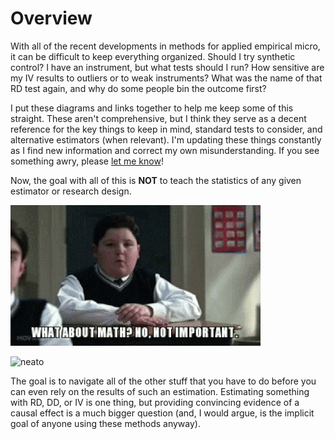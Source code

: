 # Overview

With all of the recent developments in methods for applied empirical micro, it can be difficult to keep everything organized. Should I try synthetic control? I have an instrument, but what tests should I run? How sensitive are my IV results to outliers or to weak instruments? What was the name of that RD test again, and why do some people bin the outcome first?

I put these diagrams and links together to help me keep some of this straight. These aren't comprehensive, but I think they serve as a decent reference for the key things to keep in mind, standard tests to consider, and alternative estimators \(when relevant\). I'm updating these things constantly as I find new information and correct my own misunderstanding. If you see something awry, please [let me know](./#contact)!

Now, the goal with all of this is **NOT** to teach the statistics of any given estimator or research design.

![](.gitbook/assets/mathschoolofrock.gif)

![neato](https://github.com/imccart/empirical-methods/tree/4c45a4b4d90158f998e5e3878616551c63358847/images/mathschoolofrock.gif#center)

The goal is to navigate all of the other stuff that you have to do before you can even rely on the results of such an estimation. Estimating something with RD, DD, or IV is one thing, but providing convincing evidence of a causal effect is a much bigger question \(and, I would argue, is the implicit goal of anyone using these methods anyway\).

